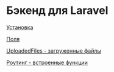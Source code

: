# Бэкенд для Laravel 


[Установка](https://github.com/vkiranananda/laravel-backend/wiki/Install)

[Поля](https://github.com/vkiranananda/laravel-backend/wiki/Fields)

[UploadedFiles - загруженные файлы](https://github.com/vkiranananda/laravel-backend/wiki/UploadedFiles)

[Роутинг - встроенные функции](https://github.com/vkiranananda/laravel-backend/wiki/Роутинг)

